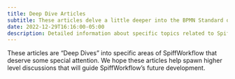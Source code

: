 ```yaml
---
title: Deep Dive Articles
subtitle: These articles delve a little deeper into the BPMN Standard or provide technical details on complex implementations.
date: 2022-12-29T16:16:00-05:00
description: Detailed information about specific topics related to SpiffWorkflow - including answers to frequently asked questions, technical documentation, and articles on more complex topics. 
---
```

These articles are “Deep Dives” into specific areas of SpiffWorkflow that deserve some special attention. We hope these articles  help spawn higher level discussions that will guide SpiffWorkflow’s future development.
